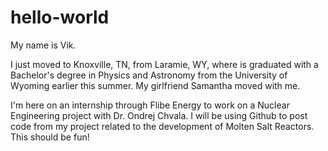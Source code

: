 # hello-world

My name is Vik. 

I just moved to Knoxville, TN, from Laramie, WY, where is graduated with a Bachelor's degree in Physics and Astronomy from the University of Wyoming earlier this summer. My girlfriend Samantha moved with me. 

I'm here on an internship through Flibe Energy to work on a Nuclear Engineering project with Dr. Ondrej Chvala. I will be using Github to post code from my project related to the development of Molten Salt Reactors. This should be fun!

